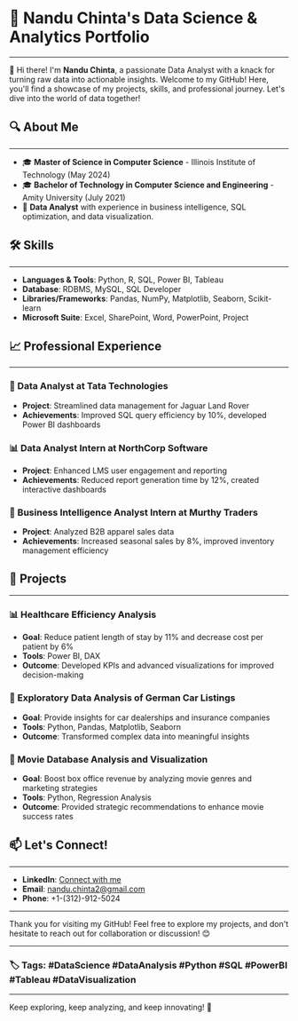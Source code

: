 # 🚀 Nandu Chinta's Data Science & Analytics Portfolio
---

👋 Hi there! I'm **Nandu Chinta**, a passionate Data Analyst with a knack for turning raw data into actionable insights. Welcome to my GitHub! Here, you'll find a showcase of my projects, skills, and professional journey. Let's dive into the world of data together!

## 🔍 About Me
---
- 🎓 **Master of Science in Computer Science** - Illinois Institute of Technology (May 2024)
- 🎓 **Bachelor of Technology in Computer Science and Engineering** - Amity University (July 2021)
- 💼 **Data Analyst** with experience in business intelligence, SQL optimization, and data visualization.

## 🛠️ Skills
---
- **Languages & Tools**: Python, R, SQL, Power BI, Tableau
- **Database**: RDBMS, MySQL, SQL Developer
- **Libraries/Frameworks**: Pandas, NumPy, Matplotlib, Seaborn, Scikit-learn
- **Microsoft Suite**: Excel, SharePoint, Word, PowerPoint, Project
  
## 📈 Professional Experience
---
### 🔧 Data Analyst at Tata Technologies
- **Project**: Streamlined data management for Jaguar Land Rover
- **Achievements**: Improved SQL query efficiency by 10%, developed Power BI dashboards

### 📊 Data Analyst Intern at NorthCorp Software
- **Project**: Enhanced LMS user engagement and reporting
- **Achievements**: Reduced report generation time by 12%, created interactive dashboards

### 👗 Business Intelligence Analyst Intern at Murthy Traders
- **Project**: Analyzed B2B apparel sales data
- **Achievements**: Increased seasonal sales by 8%, improved inventory management efficiency

## 🌟 Projects
---
### 📊 Healthcare Efficiency Analysis
- **Goal**: Reduce patient length of stay by 11% and decrease cost per patient by 6%
- **Tools**: Power BI, DAX
- **Outcome**: Developed KPIs and advanced visualizations for improved decision-making

### 🚗 Exploratory Data Analysis of German Car Listings
- **Goal**: Provide insights for car dealerships and insurance companies
- **Tools**: Python, Pandas, Matplotlib, Seaborn
- **Outcome**: Transformed complex data into meaningful insights

### 🎥 Movie Database Analysis and Visualization
- **Goal**: Boost box office revenue by analyzing movie genres and marketing strategies
- **Tools**: Python, Regression Analysis
- **Outcome**: Provided strategic recommendations to enhance movie success rates
  
## 📫 Let's Connect!
---
- **LinkedIn**: [Connect with me](https://www.linkedin.com/in/nandu-chinta/)
- **Email**: nandu.chinta2@gmail.com
- **Phone**: +1-(312)-912-5024
---

Thank you for visiting my GitHub! Feel free to explore my projects, and don't hesitate to reach out for collaboration or discussion! 😊

---

### 🏷️ Tags: #DataScience #DataAnalysis #Python #SQL #PowerBI #Tableau #DataVisualization

---

Keep exploring, keep analyzing, and keep innovating! 🚀
